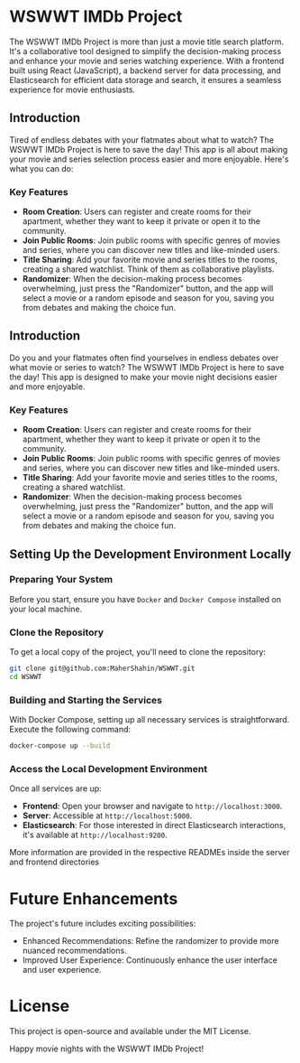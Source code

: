 # WSWWT IMDb Project

The WSWWT IMDb Project is more than just a movie title search platform. It's a collaborative tool designed to simplify the decision-making process and enhance your movie and series watching experience. With a frontend built using React (JavaScript), a backend server for data processing, and Elasticsearch for efficient data storage and search, it ensures a seamless experience for movie enthusiasts.

## Introduction

Tired of endless debates with your flatmates about what to watch? The WSWWT IMDb Project is here to save the day! This app is all about making your movie and series selection process easier and more enjoyable. Here's what you can do:

### Key Features

- **Room Creation**: Users can register and create rooms for their apartment, whether they want to keep it private or open it to the community.
- **Join Public Rooms**: Join public rooms with specific genres of movies and series, where you can discover new titles and like-minded users.
- **Title Sharing**: Add your favorite movie and series titles to the rooms, creating a shared watchlist. Think of them as collaborative playlists.
- **Randomizer**: When the decision-making process becomes overwhelming, just press the "Randomizer" button, and the app will select a movie or a random episode and season for you, saving you from debates and making the choice fun.


## Introduction

Do you and your flatmates often find yourselves in endless debates over what movie or series to watch? The WSWWT IMDb Project is here to save the day! This app is designed to make your movie night decisions easier and more enjoyable.

### Key Features

- **Room Creation**: Users can register and create rooms for their apartment, whether they want to keep it private or open it to the community.
- **Join Public Rooms**: Join public rooms with specific genres of movies and series, where you can discover new titles and like-minded users.
- **Title Sharing**: Add your favorite movie and series titles to the rooms, creating a shared watchlist.
- **Randomizer**: When the decision-making process becomes overwhelming, just press the "Randomizer" button, and the app will select a movie or a random episode and season for you, saving you from debates and making the choice fun.

## Setting Up the Development Environment Locally

### Preparing Your System

Before you start, ensure you have `Docker` and `Docker Compose` installed on your local machine.

### Clone the Repository

To get a local copy of the project, you'll need to clone the repository:

```bash
git clone git@github.com:MaherShahin/WSWWT.git
cd WSWWT
```

### Building and Starting the Services

With Docker Compose, setting up all necessary services is straightforward. Execute the following command:

```bash
docker-compose up --build
```

### Access the Local Development Environment

Once all services are up:

- **Frontend**: Open your browser and navigate to `http://localhost:3000`.
- **Server**: Accessible at `http://localhost:5000`.
- **Elasticsearch**: For those interested in direct Elasticsearch interactions, it's available at `http://localhost:9200`.


More information are provided in the respective READMEs inside the server and frontend directories

# Future Enhancements
The project's future includes exciting possibilities:

- Enhanced Recommendations: Refine the randomizer to provide more nuanced recommendations.
- Improved User Experience: Continuously enhance the user interface and user experience.

# License
This project is open-source and available under the MIT License.

Happy movie nights with the WSWWT IMDb Project!



